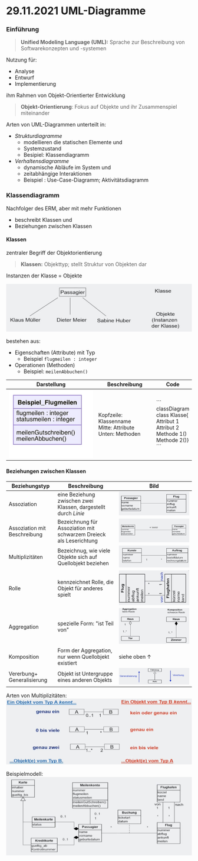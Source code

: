 # 29.11.2021 UML-Diagramme



### Einführung

> **Unified Modeling Language (UML):** Sprache zur Beschreibung von Softwarekonzepten und -systemen

Nutzung für:

- Analyse
- Entwurf
- Implementierung 

ihm Rahmen von Objekt-Orientierter Entwicklung

> **Objekt-Orientierung**: Fokus auf Objekte und ihr Zusammenspiel miteinander



Arten von UML-Diagrammen unterteilt in: 

- *Strukturdiagramme* 
    - modellieren die statischen Elemente und 
    - Systemzustand
    - Besipiel: Klassendiagramm
- *Verhaltensdiagramme* 
    - dynamische Abläufe im System und 
    - zeitabhängige Interaktionen
    - Beispiel : Use-Case-Diagramm; Aktivitätsdiagramm



### Klassendiagramm

Nachfolger des ERM, aber mit mehr Funktionen

- beschreibt Klassen und 
- Beziehungen zwischen Klassen



#### Klassen

zentraler Begriff der Objektorientierung

> **Klassen:** Objekttyp; stellt Struktur von Objekten dar

Instanzen der Klasse = Objekte

![21-11-29_15-39](../images/21-11-29_15-39.jpg)

bestehen aus:

- Eigenschaften (Attribute) mit Typ
    - Beispiel `flugmeilen : integer`
- Operationen (Methoden)
    - Beispiel: `meilenAbbuchen()`

| Darstellung                                     | Beschreibung                                                 | Code                                                         |
| ----------------------------------------------- | ------------------------------------------------------------ | ------------------------------------------------------------ |
| ![21-11-29_16-32](../images/21-11-29_16-32.jpg) | Kopfzeile: Klassenname <br/> Mitte: Attribute <br/> Unten: Methoden | ```<br/>classDiagram<br/>class Klasse{<br/>	Attribut 1<br/>	Attribut 2<br/>	Methode 1()<br/>	Methode 2()} <br/>´´´ |



#### Beziehungen zwischen Klassen

| Beziehungstyp                | Beschreibung                                                 | Bild                                            |
| ---------------------------- | ------------------------------------------------------------ | ----------------------------------------------- |
| Assoziation                  | eine Beziehung zwischen zwei Klassen, dargestellt durch *Linie* | ![21-11-29_16-36](../images/21-11-29_16-36.jpg) |
| Assoziation mit Beschreibung | Bezeichnung für Assoziation mit schwarzem Dreieck als Leserichtung | ![21-11-29_16-38](../images/21-11-29_16-38.jpg) |
| Multiplizitäten              | Bezeichnug, wie viele Objekte sich auf Quellobjekt beziehen  | ![21-11-29_16-40](../images/21-11-29_16-40.jpg) |
| Rolle                        | kennzeichnet Rolle, die Objekt für anderes spielt            | ![21-11-29_17-08](../images/21-11-29_17-08.jpg) |
| Aggregation                  | spezielle Form: "ist Teil von"                               | ![21-11-29_17-11](../images/21-11-29_17-11.jpg) |
| Komposition                  | Form der Aggregation, nur wenn Quellobjekt existiert         | siehe oben ↑                                    |
| Vererbung+ Generalisierung   | Objekt ist Untergruppe eines anderen Objekts                 | ![21-11-29_17-31](../images/21-11-29_17-31.jpg) |



Arten von Multiplizitäten: ![21-11-29_16-48](../images/21-11-29_16-48.jpg)



Beispielmodell: ![21-11-29_17-37](../images/21-11-29_17-37-8203864.jpg)

